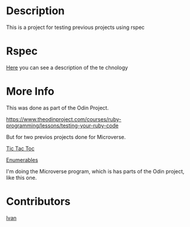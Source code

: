 # Description
 
This is a project for testing previous projects using rspec

# Rspec

[Here](https://www.theodinproject.com/courses/ruby-programming/lessons/introduction-to-rspec) you can see a description of the te    chnology

# More Info

This was done as part of the Odin Project.

https://www.theodinproject.com/courses/ruby-programming/lessons/testing-your-ruby-code

But for two previos projects done for Microverse.

[Tic Tac Toc](https://github.com/IvanDerlich/TicTacToeRuby)

[Enumerables](https://github.com/IvanDerlich/EnumerablesRuby)

I'm doing the Microverse program, which is has parts of the Odin project, like this one.

# Contributors

[Ivan](https://github.com/IvanDerlich)
